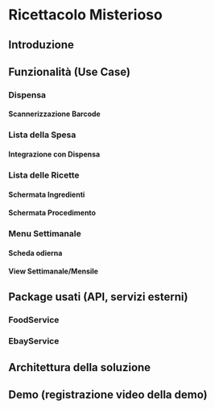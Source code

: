 # Ricettacolo Misterioso

## Introduzione

## Funzionalità (Use Case)

### 	Dispensa

#### 		Scannerizzazione Barcode

### 	Lista della Spesa

#### 		Integrazione con Dispensa

### 	Lista delle Ricette

#### 		Schermata Ingredienti

#### 		Schermata Procedimento

### 	Menu Settimanale

#### 		Scheda odierna

#### 		View Settimanale/Mensile





## Package usati (API, servizi esterni)

### FoodService

### EbayService



## Architettura della soluzione

## Demo (registrazione video della demo)

